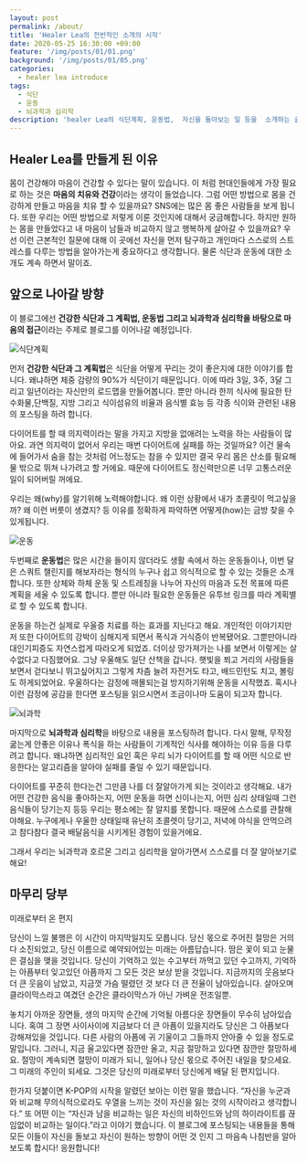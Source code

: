 ```yaml
---
layout: post
permalink: /about/
title: 'Healer Lea의 전반적인 소개의 시작'
date: 2020-05-25 16:30:00 +09:00
feature: '/img/posts/01/01.png'
background: '/img/posts/01/05.png'
categories:
  - healer lea introduce
tags: 
  - 식단
  - 운동
  - 뇌과학과 심리학
description: 'healer Lea의 식단계획, 운동법,  자신을 돌아보는 일 등을  소개하는 글입니다.'
---
```


## Healer Lea를 만들게 된 이유

 몸이 건강해야 마음이 건강할 수 있다는 말이 있습니다. 이 처럼 현대인들에게 가장 필요로 하는 것은 **마음의 치유와 건강**이라는 생각이 들었습니다. 그럼 어떤 방법으로 몸을 건강하게 만들고 마음을 치유 할 수 있을까요? SNS에는 많은 몸 좋은 사람들을 보게 됩니다. 또한 우리는 어떤 방법으로 저렇게 이룬 것인지에 대해서 궁금해합니다. 하지만 원하는 몸을 만들었다고 내 마음이 남들과 비교하지 않고 행복하게 살아갈 수 있을까요? 우선 이런 근본적인 질문에 대해 이 곳에선 자신을 먼저 탐구하고 개인마다 스스로의 스트레스를 다루는 방법을 알아가는게 중요하다고 생각합니다. 물론 식단과 운동에 대한 소개도 계속 하면서 말이죠. 


## 앞으로 나아갈 방향

 이 블로그에선 **건강한 식단과 그 계획법, 운동법 그리고 뇌과학과 심리학을 바탕으로 마음의 접근**이라는 주제로 블로그를 이어나갈 예정입니다.

![식단계획](C:\Users\김령아\blog\img\posts\01\07.jpg)

 먼저 **건강한 식단과 그 계획법**은 식단을 어떻게 꾸리는 것이 좋은지에 대한 이야기를 합니다. 왜냐하면 체중 감량의 90%가 식단이기 때문입니다. 이에 따라 3일, 3주, 3달 그리고 일년이라는 자신만의 로드맵을 만들어봅니다. 뿐만 아니라 한끼 식사에 필요한 탄수화물,단백질, 지방 그리고 식이섬유의 비율과 음식별 효능 등 각종 식이와 관련된 내용의 포스팅을 하려 합니다. 

 다이어트를 할 때 의지력이라는 말을 가지고 지방을 없애려는 노력을 하는 사람들이 많아요. 과연 의지력이 없어서 우리는 매번 다이어트에 실패를 하는 것일까요? 이건 물속에 들어가서 숨을 참는 것처럼 어느정도는 참을 수 있지만 결국 우리 몸은 산소를 필요해 물 밖으로 뛰쳐 나가려고 할 거에요. 때문에 다이어트도 정신력만으론 너무 고통스러운 일이 되어버릴 꺼에요. 

 우리는 왜(why)를 알기위해 노력해야합니다. 왜 이런 상황에서 내가 초콜릿이 먹고싶을까? 왜 이런 버릇이 생겼지? 등 이유를 정확하게 파악하면 어떻게(how)는 금방 찾을 수 있게됩니다. 

![운동](C:\Users\김령아\blog\img\posts\01\08.jpg)

 두번째로 **운동법**은 많은 시간을 들이지 않더라도 생활 속에서 하는 운동들이나, 이번 달은 스쿼트 챌린지를 해보자라는 형식의 누구나 쉽고 의식적으로 할 수 있는 것들은 소개합니다. 또한 상체와 하체 운동 및 스트레칭을 나누어 자신의 마음과 도전 목표에 따른 계획을 세울 수 있도록 합니다. 뿐만 아니라 필요한 운동들은 유투브 링크를 따라 계획별로 할 수 있도록 합니다.  

 운동을 하는건 실제로 우울증 치료를 하는 효과를 지닌다고 해요. 개인적인 이야기지만 저 또한 다이어트의 강박이 심해지게 되면서 폭식과 거식증이 반복됐어요. 그뿐만아니라 대인기피증도 자연스럽게 따라오게 되었죠. 더이상 망가져가는 나를 보면서 이렇게는 살 수없다고 다짐했어요. 그냥 우울해도 일단 산책을 갑니다. 햇빛을 쬐고 거리의 사람들을 보면서 걷다보니 뛰고싶어지고 그렇게 차츰 늘려 자전거도 타고, 배드민턴도 치고, 볼링도 하게되었어요. 우울하다는 감정에 매몰되는걸 방지하기위해 운동을 시작했죠. 혹시나 이런 감정에 공감을 한다면 포스팅을 읽으시면서 조금이나마 도움이 되고자 합니다. 

![뇌과학](C:\Users\김령아\blog\img\posts\01\09.jpg)

 마지막으로 **뇌과학과 심리학**을 바탕으로 내용을 포스팅하려 합니다. 다시 말해, 무작정 굶는게 안좋은 이유나 폭식을 하는 사람들이 기계적인 식사를 해야하는 이유 등을 다루려고 합니다. 왜냐하면 심리적인 요인 혹은 우리 뇌가 다이어트를 할 때 어떤 식으로 반응한다는 알고리즘을 알아야 실패를 줄일 수 있기 때문입니다. 

 다이어트를 꾸준히 한다는건 그만큼 나를 더 잘알아가게 되는 것이라고 생각해요. 내가 어떤 건강한 음식을 좋아하는지, 어떤 운동을 하면 신이나는지, 어떤 심리 상태일때 그런 음식들이 당기는지 등등 우리는 평소에는 잘 알지를 못합니다. 때문에 스스로를 관찰해야해요. 누구에게나 우울한 상태일때 유난히 초콜렛이 당기고, 저녁에 야식을 안먹으려고 참다참다 결국 배달음식을 시키게된 경험이 있을거에요.  

 그래서 우리는 뇌과학과 호르몬 그리고 심리학을 알아가면서 스스로를 더 잘 알아보기로 해요! 




## 마무리 당부

미래로부터 온 편지

당신이 느낄 불행은 이 시간이 마지막일지도 모릅니다. 당신 몫으로 주어진 절망은 거의 다 소진되었고, 당신 이름으로 예약되어있는 미래는 아름답습니다. 땀은 꽃이 되고 눈물은 결심을 맺을 것입니다. 당신이 기억하고 있는 수고부터 까먹고 있던 수고까지, 기억하는 아픔부터 잊고있던 아픔까지 그 모든 것은 보상 받을 것입니다. 지금까지의 웃음보다 더 큰 웃음이 남았고, 지금껏 가슴 떨렸던 것 보다 더 큰 전율이 남아있습니다. 살아오며 클라이막스라고 여겼던 순간은 클라이막스가 아닌 가벼운 전조일뿐. 

놓치기 아까운 장면들, 생의 마지막 순간에 기억될 아름다운 장면들이 무수히 남아있습니다. 혹여 그 장면 사이사이에 지금보다 더 큰 아픔이 있을지라도 당신은 그 아픔보다 강해져있을 것입니다. 다른 사람의 아픔에 귀 기울이고 그들까지 안아줄 수 있을 정도로 말입니다. 그러니, 지금 울고있다면 잠깐만 울고, 지금 절망하고 있다면 잠깐만 절망하세요. 절망이 계속되면 절망이 미래가 되니, 일어나 당신 몫으로 주어진 내일을 찾으세요. 그 미래의 주인이 되세요. 그것은 당신의 미래로부터 당신에게 배달 된 편지입니다.  

한가지 덧붙이면 K-POP의 시작을 알렸던 보아는 이런 말을 했습니다. “자신을 누군과와 비교해 무의식적으로라도 우열을 느끼는 것이 자신을 잃는 것의 시작이라고 생각합니다.” 또 어떤 이는 “자신과 남을 비교하는 일은 자신의 비하인드와 남의 하이라이트를 끊임없이 비교하는 일이다.”라고 이야기 했습니다. 이 블로그에 포스팅되는 내용들을 통해 모든 이들이 자신을 돌보고 자신이 원하는 방향이 어떤 것 인지 그 마음속 나침반을 알아보도록 합시다! 응원합니다!

